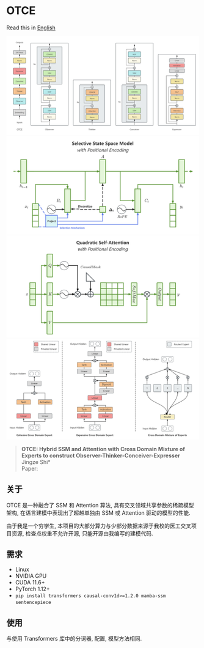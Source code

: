 # OTCE

Read this in [English](README.md)

![OTCE](./assets/otce.png)
![selective_state_space_model_with_positional_encoding](./assets/selective_state_space_model_with_positional_encoding.png)
![quadratic_self_attention_with_positional_encoding](./assets/quadratic_self_attention_with_positional_encoding.png)
![cross_domain_moe](./assets/cross_domain_moe.png)

> **OTCE: Hybrid SSM and Attention with Cross Domain Mixture of Experts to construct Observer-Thinker-Conceiver-Expresser**\
> Jingze Shi*\
> Paper: 


## 关于

OTCE 是一种融合了 SSM 和 Attention 算法, 具有交叉领域共享参数的稀疏模型架构, 在语言建模中表现出了超越单独由 SSM 或 Attention 驱动的模型的性能.

由于我是一个穷学生, 本项目的大部分算力与少部分数据来源于我校的医工交叉项目资源, 检查点权重不允许开源, 只能开源由我编写的建模代码.


## 需求

- Linux
- NVIDIA GPU
- CUDA 11.6+
- PyTorch 1.12+
- `pip install transformers causal-conv1d>=1.2.0 mamba-ssm sentencepiece`

## 使用

与使用 Transformers 库中的分词器, 配置, 模型方法相同.